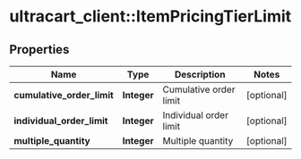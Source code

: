 # ultracart_client::ItemPricingTierLimit

## Properties
Name | Type | Description | Notes
------------ | ------------- | ------------- | -------------
**cumulative_order_limit** | **Integer** | Cumulative order limit | [optional] 
**individual_order_limit** | **Integer** | Individual order limit | [optional] 
**multiple_quantity** | **Integer** | Multiple quantity | [optional] 


